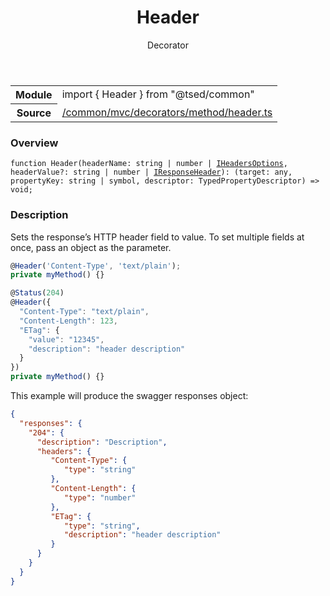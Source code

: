 
<header class="symbol-info-header"><h1 id="header">Header</h1><label class="symbol-info-type-label decorator">Decorator</label></header>
<!-- summary -->
<section class="symbol-info"><table class="is-full-width"><tbody><tr><th>Module</th><td><div class="lang-typescript"><span class="token keyword">import</span> { Header }&nbsp;<span class="token keyword">from</span>&nbsp;<span class="token string">"@tsed/common"</span></div></td></tr><tr><th>Source</th><td><a href="https://github.com/Romakita/ts-express-decorators/blob/v4.26.2/src//common/mvc/decorators/method/header.ts#L0-L0">/common/mvc/decorators/method/header.ts</a></td></tr></tbody></table></section>
<!-- overview -->


### Overview


<pre><code class="typescript-lang ">function <span class="token function">Header</span><span class="token punctuation">(</span>headerName<span class="token punctuation">:</span> <span class="token keyword">string</span> | <span class="token keyword">number</span> | <a href="#api/common/mvc/iheadersoptions"><span class="token">IHeadersOptions</span></a><span class="token punctuation">,</span> headerValue?<span class="token punctuation">:</span> <span class="token keyword">string</span> | <span class="token keyword">number</span> | <a href="#api/common/mvc/iresponseheader"><span class="token">IResponseHeader</span></a><span class="token punctuation">)</span><span class="token punctuation">:</span> <T><span class="token punctuation">(</span>target<span class="token punctuation">:</span> <span class="token keyword">any</span><span class="token punctuation">,</span> propertyKey<span class="token punctuation">:</span> <span class="token keyword">string</span> | symbol<span class="token punctuation">,</span> descriptor<span class="token punctuation">:</span> TypedPropertyDescriptor<T><span class="token punctuation">)</span> => <span class="token keyword">void</span><span class="token punctuation">;</span></code></pre>


<!-- Parameters -->

<!-- Description -->


### Description

Sets the response’s HTTP header field to value. To set multiple fields at once, pass an object as the parameter.

```typescript
@Header('Content-Type', 'text/plain');
private myMethod() {}

@Status(204)
@Header({
  "Content-Type": "text/plain",
  "Content-Length": 123,
  "ETag": {
    "value": "12345",
    "description": "header description"
  }
})
private myMethod() {}
```

This example will produce the swagger responses object:

```json
{
  "responses": {
    "204": {
      "description": "Description",
      "headers": {
         "Content-Type": {
            "type": "string"
         },
         "Content-Length": {
            "type": "number"
         },
         "ETag": {
            "type": "string",
            "description": "header description"
         }
      }
    }
  }
}
```

<!-- Members -->


